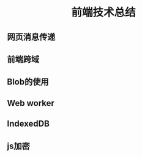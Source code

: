 <h1 align="center">前端技术总结</h1>

## 网页消息传递

## 前端跨域

## Blob的使用

## Web worker
 
## IndexedDB 

## js加密
